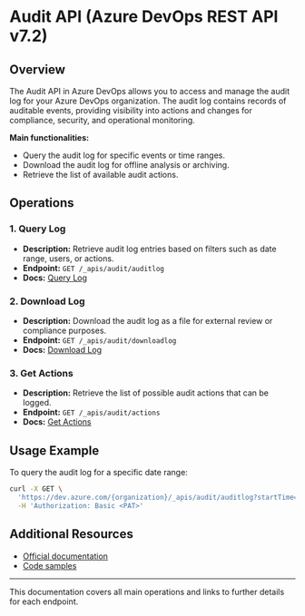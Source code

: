 # Audit API (Azure DevOps REST API v7.2)

## Overview

The Audit API in Azure DevOps allows you to access and manage the audit log for your Azure DevOps organization. The audit log contains records of auditable events, providing visibility into actions and changes for compliance, security, and operational monitoring.

**Main functionalities:**
- Query the audit log for specific events or time ranges.
- Download the audit log for offline analysis or archiving.
- Retrieve the list of available audit actions.

## Operations

### 1. Query Log
- **Description:** Retrieve audit log entries based on filters such as date range, users, or actions.
- **Endpoint:** `GET /_apis/audit/auditlog`
- **Docs:** [Query Log](https://learn.microsoft.com/en-us/rest/api/azure/devops/audit/audit-log?view=azure-devops-rest-7.2)

### 2. Download Log
- **Description:** Download the audit log as a file for external review or compliance purposes.
- **Endpoint:** `GET /_apis/audit/downloadlog`
- **Docs:** [Download Log](https://learn.microsoft.com/en-us/rest/api/azure/devops/audit/download-log?view=azure-devops-rest-7.2)

### 3. Get Actions
- **Description:** Retrieve the list of possible audit actions that can be logged.
- **Endpoint:** `GET /_apis/audit/actions`
- **Docs:** [Get Actions](https://learn.microsoft.com/en-us/rest/api/azure/devops/audit/actions?view=azure-devops-rest-7.2)

## Usage Example

To query the audit log for a specific date range:

```bash
curl -X GET \
  'https://dev.azure.com/{organization}/_apis/audit/auditlog?startTime=2024-01-01T00:00:00Z&endTime=2024-01-31T23:59:59Z&api-version=7.2-preview.1' \
  -H 'Authorization: Basic <PAT>'
```

## Additional Resources
- [Official documentation](https://learn.microsoft.com/en-us/rest/api/azure/devops/audit/?view=azure-devops-rest-7.2)
- [Code samples](https://github.com/microsoft/azure-devops-dotnet-samples/tree/master/ClientLibrary/Samples/Audit)

---

This documentation covers all main operations and links to further details for each endpoint.
